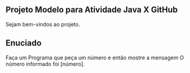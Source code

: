 ## Projeto Modelo para Atividade Java X GitHub

Sejam bem-vindos ao projeto.

## Enuciado

Faça um Programa que peça um número e então mostre a mensagem O número informado foi [número].
